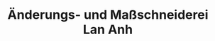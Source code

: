 ---
title: "Änderungs- und Maßschneiderei Lan Anh"
url: /rostock/aenderungs-und-massschneiderei-lan-anh/
shop: Kleidung
---